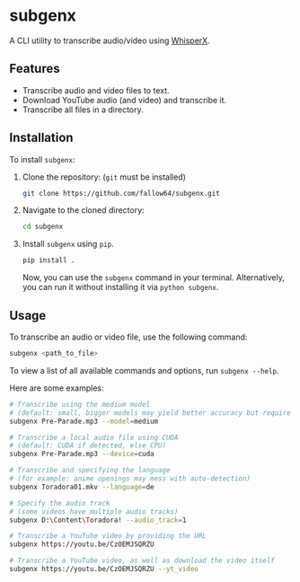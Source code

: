 # subgenx

A CLI utility to transcribe audio/video using [WhisperX](https://github.com/m-bain/whisperX/).

## Features

- Transcribe audio and video files to text.
- Download YouTube audio (and video) and transcribe it.
- Transcribe all files in a directory.

## Installation

To install `subgenx`:

1. Clone the repository: (`git` must be installed)
   ```bash
   git clone https://github.com/fallow64/subgenx.git
   ```

2. Navigate to the cloned directory:
   ```bash
   cd subgenx
   ```

3. Install `subgenx` using `pip`.
   ```bash
   pip install .
   ```
   Now, you can use the `subgenx` command in your terminal.
   Alternatively, you can run it without installing it via `python subgenx`.


## Usage

To transcribe an audio or video file, use the following command:

```bash
subgenx <path_to_file>
```

To view a list of all available commands and options, run `subgenx --help`.

Here are some examples:

```bash
# Transcribe using the medium model
# (default: small, bigger models may yield better accuracy but require more resources)
subgenx Pre-Parade.mp3 --model=medium

# Transcribe a local audio file using CUDA
# (default: CUDA if detected, else CPU)
subgenx Pre-Parade.mp3 --device=cuda

# Transcribe and specifying the language
# (for example: anime openings may mess with auto-detection)
subgenx Toradora01.mkv --language=de

# Specify the audio track
# (some videos have multiple audio tracks)
subgenx D:\Content\Toradora! --audio_track=1

# Transcribe a YouTube video by providing the URL
subgenx https://youtu.be/CzOEMJSQRZU

# Transcribe a YouTube video, as well as download the video itself
subgenx https://youtu.be/CzOEMJSQRZU --yt_video
```
